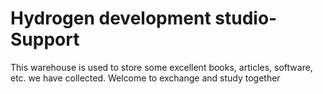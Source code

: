 # Hydrogen development studio-Support
This warehouse is used to store some excellent books, articles, software, etc. we have collected. Welcome to exchange and study together
